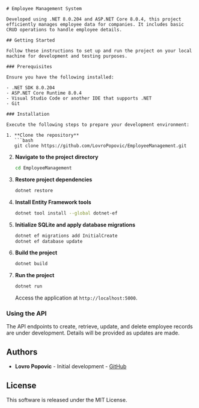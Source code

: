 ```
# Employee Management System

Developed using .NET 8.0.204 and ASP.NET Core 8.0.4, this project efficiently manages employee data for companies. It includes basic CRUD operations to handle employee details.

## Getting Started

Follow these instructions to set up and run the project on your local machine for development and testing purposes.

### Prerequisites

Ensure you have the following installed:

- .NET SDK 8.0.204
- ASP.NET Core Runtime 8.0.4
- Visual Studio Code or another IDE that supports .NET
- Git

### Installation

Execute the following steps to prepare your development environment:

1. **Clone the repository**
   ```bash
   git clone https://github.com/LovroPopovic/EmployeeManagement.git
   ```

2. **Navigate to the project directory**
   ```bash
   cd EmployeeManagement
   ```

3. **Restore project dependencies**
   ```bash
   dotnet restore
   ```

4. **Install Entity Framework tools**
   ```bash
   dotnet tool install --global dotnet-ef
   ```

5. **Initialize SQLite and apply database migrations**
   ```bash
   dotnet ef migrations add InitialCreate
   dotnet ef database update
   ```

6. **Build the project**
   ```bash
   dotnet build
   ```

7. **Run the project**
   ```bash
   dotnet run
   ```
   Access the application at `http://localhost:5000`.

### Using the API

The API endpoints to create, retrieve, update, and delete employee records are under development. Details will be provided as updates are made.

## Authors

- **Lovro Popovic** - Initial development - [GitHub](https://github.com/LovroPopovic)

## License

This software is released under the MIT License.
```

